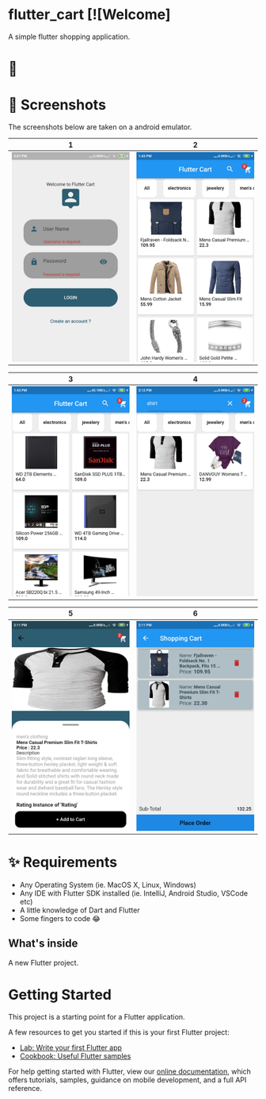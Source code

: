# flutter_cart [![Welcome]

A simple flutter shopping application.

# 🔌

# 📸 Screenshots
The screenshots below are taken on a android emulator.

| 1 | 2|
|------|-------|
|<img src="./screenshots/Login.jpg" width="300">|<img src="screenshots/Home.jpg" width="300">|

| 3 | 4|
|------|-------|
|<img src="screenshots/Electronics.jpg" width="300">|<img src="screenshots/Shirt.jpg" width="300">|


| 5 | 6|
|------|-------|
|<img src="screenshots/Product Details.jpg" width="300">|<img src="screenshots/Cart.jpg" width="300">|

# ✨ Requirements
- Any Operating System (ie. MacOS X, Linux, Windows)
- Any IDE with Flutter SDK installed (ie. IntelliJ, Android Studio, VSCode etc)
- A little knowledge of Dart and Flutter
- Some fingers to code 😂


## What's inside

A new Flutter project.

# Getting Started

This project is a starting point for a Flutter application.

A few resources to get you started if this is your first Flutter project:

- [Lab: Write your first Flutter app](https://flutter.io/docs/get-started/codelab)
- [Cookbook: Useful Flutter samples](https://flutter.io/docs/cookbook)

For help getting started with Flutter, view our 
[online documentation](https://flutter.io/docs), which offers tutorials, 
samples, guidance on mobile development, and a full API reference.
